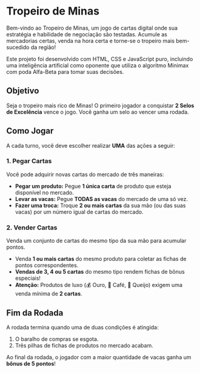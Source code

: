 # Tropeiro de Minas

Bem-vindo ao Tropeiro de Minas, um jogo de cartas digital onde sua estratégia e habilidade de negociação são testadas. Acumule as mercadorias certas, venda na hora certa e torne-se o tropeiro mais bem-sucedido da região!

Este projeto foi desenvolvido com HTML, CSS e JavaScript puro, incluindo uma inteligência artificial como oponente que utiliza o algoritmo Minimax com poda Alfa-Beta para tomar suas decisões.

## Objetivo

Seja o tropeiro mais rico de Minas! O primeiro jogador a conquistar **2 Selos de Excelência** vence o jogo. Você ganha um selo ao vencer uma rodada.

##  Como Jogar

A cada turno, você deve escolher realizar **UMA** das ações a seguir:

### 1. Pegar Cartas

Você pode adquirir novas cartas do mercado de três maneiras:
* **Pegar um produto:** Pegue **1 única carta** de produto que esteja disponível no mercado.
* **Levar as vacas:** Pegue **TODAS as vacas** do mercado de uma só vez.
* **Fazer uma troca:** Troque **2 ou mais cartas** da sua mão (ou das suas vacas) por um número igual de cartas do mercado.

### 2. Vender Cartas

Venda um conjunto de cartas do mesmo tipo da sua mão para acumular pontos.
* Venda **1 ou mais cartas** do mesmo produto para coletar as fichas de pontos correspondentes.
* **Vendas de 3, 4 ou 5 cartas** do mesmo tipo rendem fichas de bônus especiais!
* **Atenção:** Produtos de luxo (💰 Ouro, 🫘 Café, 🧀 Queijo) exigem uma venda mínima de **2 cartas**.

## Fim da Rodada

A rodada termina quando uma de duas condições é atingida:
1.  O baralho de compras se esgota.
2.  Três pilhas de fichas de produtos no mercado acabam.

Ao final da rodada, o jogador com a maior quantidade de vacas ganha um **bônus de 5 pontos**!
